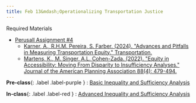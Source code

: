 ```yaml
---
title: Feb 13&mdash;Operationalizing Transportation Justice
---
```


Required Materials
* [Perusall Assignment #4](#)
    * [Karner, A., R.H.M. Pereira, S. Farber. (2024). "Advances and Pitfalls in Measuring Transportation Equity." Transportation.](https://link.springer.com/article/10.1007/s11116-023-10460-7)
    * [Martens,  K., M. Singer, A.L. Cohen-Zada. (2022). "Equity in Accessibility: Moving From Disparity to Insufficiency Analyses." Journal of the American Planning Association 88(4): 479-494.](https://www.tandfonline.com/doi/full/10.1080/01944363.2021.2016476)

**Pre-class**{: .label .label-purple }
: [Basic Inequality and Sufficiency Analysis](#)

**In-class**{: .label .label-red }
: [Advanced Inequality and Sufficiency Analysis](#)